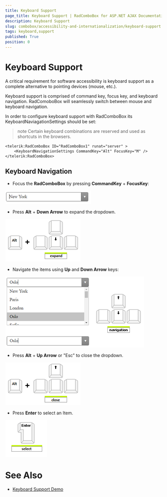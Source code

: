 ```yaml
---
title: Keyboard Support
page_title: Keyboard Support | RadComboBox for ASP.NET AJAX Documentation
description: Keyboard Support
slug: combobox/accessibility-and-internationalization/keyboard-support
tags: keyboard,support
published: True
position: 0
---
```


# Keyboard Support

A critical requirement for software accessibility is keyboard support as a complete alternative to pointing devices (mouse, etc.).

Keyboard support is comprised of command key, focus key, and keyboard navigation. RadComoboBox will seamlessly switch between mouse and keyboard navigation.

In order to configure keyboard support with RadComboBox its KeyboardNaviagationSettings should be set:

>note Certain keyboard combinations are reserved and used as shortcuts in the browsers. 
>

````ASPNET
<telerik:RadComboBox ID="RadComboBox1" runat="server" >
    <KeyboardNavigationSettings CommandKey="Alt" FocusKey="M" />
</telerik:RadComboBox>
````

## Keyboard Navigation

* Focus the **RadComboBox** by pressing **CommandKey** + **FocusKey**:

![Control Focus](images/combobox-focus.png)

* Press **Alt** + **Down Arrow** to expand the dropdown.

![Expand](images/combobox-expand-dropdown.png)

* Navigate the items using **Up** and **Down Arrow** keys:

![Item Navigation](images/combobox-navigation.png)
   
* Press **Alt** + **Up Arrow** or "Esc" to close the dropdown.

![Close](images/combobox-close-dropdown.png)   

* Press **Enter** to select an Item.

![Select](images/combobox-select.png)   

# See Also

 * [Keyboard Support Demo](http://demos.telerik.com/aspnet-ajax/combobox/examples/functionality/keyboardsupport/defaultcs.aspx)
